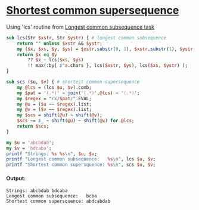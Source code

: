 [1]: https://rosettacode.org/wiki/Shortest_common_supersequence

# [Shortest common supersequence][1]





Using 'lcs' routine from [Longest common subsequence task](https://rosettacode.org/wiki/Longest_common_subsequence#Raku)

```perl
sub lcs(Str $xstr, Str $ystr) { # longest common subsequence
    return "" unless $xstr && $ystr;
    my ($x, $xs, $y, $ys) = $xstr.substr(0, 1), $xstr.substr(1), $ystr.substr(0, 1), $ystr.substr(1);
    return $x eq $y
        ?? $x ~ lcs($xs, $ys)
        !! max(:by{ $^a.chars }, lcs($xstr, $ys), lcs($xs, $ystr) );
}

sub scs ($u, $v) { # shortest common supersequence
    my @lcs = (lcs $u, $v).comb;
    my $pat = '(.*)' ~ join('(.*)',@lcs) ~ '(.*)';
    my $regex = "rx/$pat/".EVAL;
    my @u = ($u ~~ $regex).list;
    my @v = ($v ~~ $regex).list;
    my $scs = shift(@u) ~ shift(@v);
    $scs ~= $_ ~ shift(@u) ~ shift(@v) for @lcs;
    return $scs;
}

my $u = 'abcbdab';
my $v = 'bdcaba';
printf "Strings: %s %s\n", $u, $v;
printf "Longest common subsequence:   %s\n", lcs $u, $v;
printf "Shortest common supersquence: %s\n", scs $u, $v;
```

#### Output:
```
Strings: abcbdab bdcaba
Longest common subsequence:   bcba
Shortest common supersquence: abdcabdab
```
